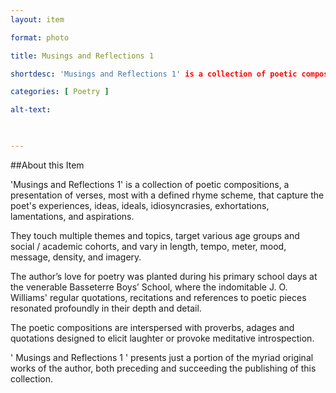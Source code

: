 ```yaml
--- 
layout: item 

format: photo 

title: Musings and Reflections 1 

shortdesc: 'Musings and Reflections 1' is a collection of poetic compositions, a presentation of verses, most with a defined rhyme scheme, that capture the poet's experiences, ideas, ideals, idiosyncrasies, exhortations, lamentations, and aspirations. 

categories: [ Poetry ] 

alt-text:  

 

--- 
```


##About this Item 

'Musings and Reflections 1' is a collection of poetic compositions, a presentation of verses, most with a defined rhyme scheme, that capture the poet's experiences, ideas, ideals, idiosyncrasies, exhortations, lamentations, and aspirations. 

They touch multiple themes and topics, target various age groups and social / academic cohorts, and vary in length, tempo, meter, mood, message, density, and imagery. 

The author’s love for poetry was planted during his primary school days at the venerable Basseterre Boys’ School, where the indomitable J. O.  Williams' regular quotations, recitations and references to poetic pieces resonated profoundly in their depth and detail. 

The poetic compositions are interspersed with proverbs, adages and quotations designed to elicit laughter or provoke meditative introspection.  

' Musings and Reflections 1 ' presents just a portion of the myriad original works of the author, both preceding and succeeding the publishing of this collection.
